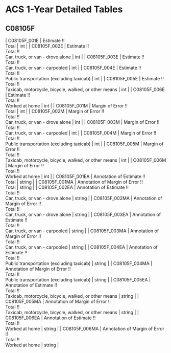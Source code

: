# ACS 1-Year Detailed Tables

## C08105F

| C08105F_001E | Estimate !!<br>Total | int |
| C08105F_002E | Estimate !!<br>Total !!<br>Car, truck, or van - drove alone | int |
| C08105F_003E | Estimate !!<br>Total !!<br>Car, truck, or van - carpooled | int |
| C08105F_004E | Estimate !!<br>Total !!<br>Public transportation (excluding taxicab) | int |
| C08105F_005E | Estimate !!<br>Total !!<br>Taxicab, motorcycle, bicycle, walked, or other means | int |
| C08105F_006E | Estimate !!<br>Total !!<br>Worked at home | int |
| C08105F_001M | Margin of Error !!<br>Total | int |
| C08105F_002M | Margin of Error !!<br>Total !!<br>Car, truck, or van - drove alone | int |
| C08105F_003M | Margin of Error !!<br>Total !!<br>Car, truck, or van - carpooled | int |
| C08105F_004M | Margin of Error !!<br>Total !!<br>Public transportation (excluding taxicab) | int |
| C08105F_005M | Margin of Error !!<br>Total !!<br>Taxicab, motorcycle, bicycle, walked, or other means | int |
| C08105F_006M | Margin of Error !!<br>Total !!<br>Worked at home | int |
| C08105F_001EA | Annotation of Estimate !!<br>Total | string |
| C08105F_001MA | Annotation of Margin of Error !!<br>Total | string |
| C08105F_002EA | Annotation of Estimate !!<br>Total !!<br>Car, truck, or van - drove alone | string |
| C08105F_002MA | Annotation of Margin of Error !!<br>Total !!<br>Car, truck, or van - drove alone | string |
| C08105F_003EA | Annotation of Estimate !!<br>Total !!<br>Car, truck, or van - carpooled | string |
| C08105F_003MA | Annotation of Margin of Error !!<br>Total !!<br>Car, truck, or van - carpooled | string |
| C08105F_004EA | Annotation of Estimate !!<br>Total !!<br>Public transportation (excluding taxicab) | string |
| C08105F_004MA | Annotation of Margin of Error !!<br>Total !!<br>Public transportation (excluding taxicab) | string |
| C08105F_005EA | Annotation of Estimate !!<br>Total !!<br>Taxicab, motorcycle, bicycle, walked, or other means | string |
| C08105F_005MA | Annotation of Margin of Error !!<br>Total !!<br>Taxicab, motorcycle, bicycle, walked, or other means | string |
| C08105F_006EA | Annotation of Estimate !!<br>Total !!<br>Worked at home | string |
| C08105F_006MA | Annotation of Margin of Error !!<br>Total !!<br>Worked at home | string |

